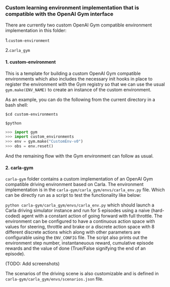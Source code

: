 ### Custom learning environment implementation that is compatible with the OpenAI Gym interface

There are currently two custom OpenAI Gym compatible environment implementation in this folder:

  1.`custom-environment`
  
  2.`carla_gym`
  

#### 1. custom-environment

This is a template for building a custom OpenAI Gym compatible environments which also includes the necessary init hooks
in place to register the environment with the Gym registry so that we can use the usual `gym.make(ENV_NAME)` to create
an instance of the custom environment.

As an example, you can do the following from the current directory in a bash shell:

`$cd custom-environments`

`$python`

```python
>>> import gym
>>> import custom_environments
>>> env = gym.make("CustomEnv-v0")
>>> obs = env.reset()
```

And the remaining flow with the Gym environment can follow as usual.


#### 2. carla-gym

`carla-gym` folder contains a custom implementation of an OpenAI Gym compatible driving environment based on Carla.
The environment implementation is in the `carla-gym/carla_gym/envs/carla_env.py` file. Which can be directly run as 
a script to test the functionality like below:

`python carla-gym/carla_gym/envs/carla_env.py` which should launch a Carla driving simulator instance and run for 5 episodes
using a naive (hard-coded) agent with a constant action of going forward with full throttle. The environment can be 
configured to have a continuous action space with values for steering, throttle and brake or a discrete action space with 
8 different discrete actions which along with other parameters are configurable using the `ENV_CONFIG` file. The script
 also prints out the environment step number, instantaneuous reward, cumulative episode rewards and the value of done (True/False 
signifying the end of an episode).  

(TODO: Add screenshots)

The scenarios of the driving scene is also customizable and is defined in `carla-gym/carla_gym/envs/scenarios.json` file.
